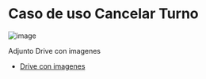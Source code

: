 # Caso de uso Cancelar Turno


![image](https://github.com/user-attachments/assets/b6365891-58cd-420c-bdf4-56a0d7a70139)


Adjunto Drive con imagenes
* [Drive con imagenes](https://drive.google.com/drive/folders/1t7-vIe5MK3cxTkfaQT2L3q8QTGhSoqAA?usp=sharing)
